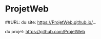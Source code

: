 # ProjetWeb
##URL:
du site: https://ProjetWeb.github.io/...

du projet: https://github.com/ProjetWeb
